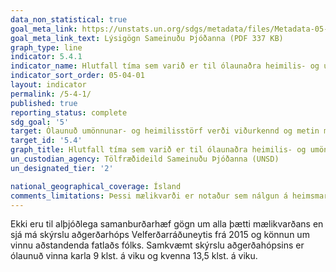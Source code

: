 ```yaml
---
data_non_statistical: true
goal_meta_link: https://unstats.un.org/sdgs/metadata/files/Metadata-05-04-01.pdf
goal_meta_link_text: Lýsigögn Sameinuðu Þjóðanna (PDF 337 KB)
graph_type: line
indicator: 5.4.1
indicator_name: Hlutfall tíma sem varið er til ólaunaðra heimilis- og umönnunarstarfa, eftir kyni, aldri og staðsetningu.
indicator_sort_order: 05-04-01
layout: indicator
permalink: /5-4-1/
published: true
reporting_status: complete
sdg_goal: '5'
target: Ólaunuð umönnunar- og heimilisstörf verði viðurkennd og metin með því að tryggja opinbera félagsþjónustu, innviði og stefnumörkun á sviði félagslegrar verndar og að ýtt verði undir sameiginlega ábyrgð innan fjölskyldunnar, þ.m.t. á heimilinu, eins og við á í hverju landi.
target_id: '5.4'
graph_title: Hlutfall tíma sem varið er til ólaunaðra heimilis- og umönnunarstarfa, eftir kyni, aldri og staðsetningu.
un_custodian_agency: Tölfræðideild Sameinuðu Þjóðanna (UNSD)
un_designated_tier: '2'

national_geographical_coverage: Ísland
comments_limitations: Þessi mælikvarði er notaður sem nálgun á heimsmarkmiðamælikvarða Sameinuðu Þjóðanna. Þar sem því má við komast er unnið að því að finna eða þróa Íslensk gögn til að uppfylla forskrifa Sameinuðu Þjóðanna. Þessi mælikvarði var fundinn í samstarfi við málefnasérfræðinga.
---
```


Ekki eru til alþjóðlega samanburðarhæf gögn um alla þætti mælikvarðans en sjá má skýrslu aðgerðarhóps Velferðarráðuneytis frá 2015 og könnun um vinnu aðstandenda fatlaðs fólks. Samkvæmt skýrslu aðgerðahópsins er ólaunuð vinna karla 9 klst. á viku og kvenna 13,5 klst. á viku.
